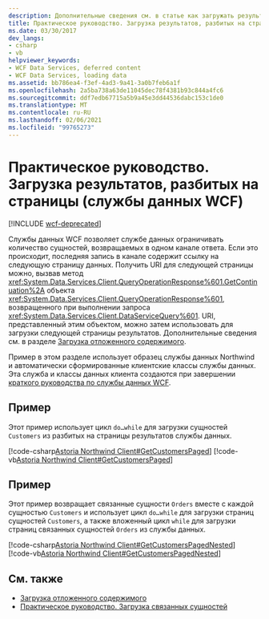 ```yaml
---
description: Дополнительные сведения см. в статье как загружать результаты в выгружаемом страничном порядке (службы данных WCF)
title: Практическое руководство. Загрузка результатов, разбитых на страницы (службы данных WCF)
ms.date: 03/30/2017
dev_langs:
- csharp
- vb
helpviewer_keywords:
- WCF Data Services, deferred content
- WCF Data Services, loading data
ms.assetid: bb786ea4-f3ef-4ad3-9a41-3a0b7feb6a1f
ms.openlocfilehash: 2a5ba738a63de11045dec78f4381b93c844a4fc6
ms.sourcegitcommit: ddf7edb67715a5b9a45e3dd44536dabc153c1de0
ms.translationtype: MT
ms.contentlocale: ru-RU
ms.lasthandoff: 02/06/2021
ms.locfileid: "99765273"
---
```

# <a name="how-to-load-paged-results-wcf-data-services"></a>Практическое руководство. Загрузка результатов, разбитых на страницы (службы данных WCF)

[!INCLUDE [wcf-deprecated](~/includes/wcf-deprecated.md)]

Службы данных WCF позволяет службе данных ограничивать количество сущностей, возвращаемых в одном канале ответа. Если это происходит, последняя запись в канале содержит ссылку на следующую страницу данных. Получить URI для следующей страницы можно, вызвав метод <xref:System.Data.Services.Client.QueryOperationResponse%601.GetContinuation%2A> объекта <xref:System.Data.Services.Client.QueryOperationResponse%601>, возвращенного при выполнении запроса <xref:System.Data.Services.Client.DataServiceQuery%601>. URI, представленный этим объектом, можно затем использовать для загрузки следующей страницы результатов. Дополнительные сведения см. в разделе [Загрузка отложенного содержимого](loading-deferred-content-wcf-data-services.md).  
  
 Пример в этом разделе использует образец службы данных Northwind и автоматически сформированные клиентские классы службы данных. Эта служба и классы данных клиента создаются при завершении [краткого руководства по службы данных WCF](quickstart-wcf-data-services.md).  
  
## <a name="example"></a>Пример  

 Этот пример использует цикл `do…while` для загрузки сущностей `Customers` из разбитых на страницы результатов службы данных.  
  
 [!code-csharp[Astoria Northwind Client#GetCustomersPaged](../../../../samples/snippets/csharp/VS_Snippets_Misc/astoria_northwind_client/cs/source.cs#getcustomerspaged)]
 [!code-vb[Astoria Northwind Client#GetCustomersPaged](../../../../samples/snippets/visualbasic/VS_Snippets_Misc/astoria_northwind_client/vb/source.vb#getcustomerspaged)]  
  
## <a name="example"></a>Пример  

 Этот пример возвращает связанные сущности `Orders` вместе с каждой сущностью `Customers` и использует цикл `do…while` для загрузки страниц сущностей `Customers`, а также вложенный цикл `while` для загрузки страниц связанных сущностей `Orders` из службы данных.  
  
 [!code-csharp[Astoria Northwind Client#GetCustomersPagedNested](../../../../samples/snippets/csharp/VS_Snippets_Misc/astoria_northwind_client/cs/source.cs#getcustomerspagednested)]
 [!code-vb[Astoria Northwind Client#GetCustomersPagedNested](../../../../samples/snippets/visualbasic/VS_Snippets_Misc/astoria_northwind_client/vb/source.vb#getcustomerspagednested)]  
  
## <a name="see-also"></a>См. также

- [Загрузка отложенного содержимого](loading-deferred-content-wcf-data-services.md)
- [Практическое руководство. Загрузка связанных сущностей](how-to-load-related-entities-wcf-data-services.md)
